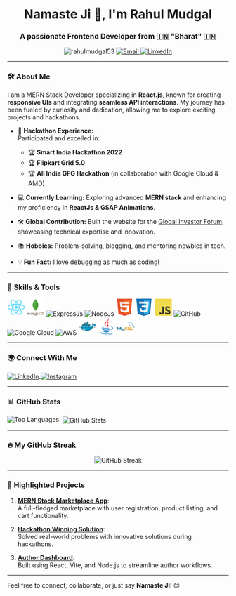<h1 align="center">Namaste Ji 🙏, I'm Rahul Mudgal</h1>
<h3 align="center">A passionate Frontend Developer from 🇮🇳 "Bharat" 🇮🇳</h3>

<p align="center">
  <img src="https://komarev.com/ghpvc/?username=rahulmudgal53&label=Profile%20Views&color=brightgreen&style=flat-square" alt="rahulmudgal53" />
  <a href="mailto:rahulmudgal53@gmail.com">
    <img src="https://img.shields.io/badge/-rahulmudgal53@gmail.com-c14438?style=flat-square&logo=Gmail&logoColor=white" alt="Email">
  </a>
  <a href="https://www.linkedin.com/in/rahul-mudgal-837864201/">
    <img src="https://img.shields.io/badge/-Rahul%20Mudgal-blue?style=flat-square&logo=Linkedin&logoColor=white" alt="LinkedIn">
  </a>
</p>

---

### 🛠️ **About Me**
I am a MERN Stack Developer specializing in **React.js**, known for creating **responsive UIs** and integrating **seamless API interactions**. My journey has been fueled by curiosity and dedication, allowing me to explore exciting projects and hackathons.

- 🔭 **Hackathon Experience:**  
  Participated and excelled in:  
  - 🏆 **Smart India Hackathon 2022**  
  - 🏆 **Flipkart Grid 5.0**  
  - 🏆 **All India GFG Hackathon** (in collaboration with Google Cloud & AMD)  

- 💻 **Currently Learning:** Exploring advanced **MERN stack** and enhancing my proficiency in **ReactJs & GSAP Animations**.
- 🛠️ **Global Contribution:** Built the website for the [Global Investor Forum](https://www.global-investors-forum.com/), showcasing technical expertise and innovation.
- 📚 **Hobbies:** Problem-solving, blogging, and mentoring newbies in tech.  
- 💡 **Fun Fact:** I love debugging as much as coding!  

---

### 🌟 **Skills & Tools**
<p align="left">
  <img src="https://raw.githubusercontent.com/devicons/devicon/master/icons/react/react-original.svg" alt="React" width="40" height="40" />
  <img src="https://raw.githubusercontent.com/devicons/devicon/master/icons/mongodb/mongodb-original-wordmark.svg" alt="MongoDB" width="40" height="40"/>
  <img src="https://storage.googleapis.com/appgptstore.appspot.com/logos/VlaZoFRIRb-javascript-guru.png" alt="ExpressJs" width="40" height="40"/>
  <img src="https://www.svgrepo.com/show/303360/nodejs-logo.svg" alt="NodeJs" width="40" height="40"/>
  <img src="https://raw.githubusercontent.com/devicons/devicon/master/icons/html5/html5-original.svg" alt="HTML5" width="40" height="40" />
  <img src="https://raw.githubusercontent.com/devicons/devicon/master/icons/css3/css3-original.svg" alt="CSS3" width="40" height="40" />
  <img src="https://raw.githubusercontent.com/devicons/devicon/master/icons/javascript/javascript-original.svg" alt="JavaScript" width="40" height="40" />
<!--   <img src="https://raw.githubusercontent.com/devicons/devicon/master/icons/git/git-original.svg" alt="Git" width="40" height="40" /> -->
  <img src="https://www.svgrepo.com/show/439171/github.svg" alt="GitHub" width="40" height="40" />
  <img src="https://www.vectorlogo.zone/logos/google_cloud/google_cloud-icon.svg" alt="Google Cloud" width="40" height="40" />
  <img src="https://www.svgrepo.com/show/448266/aws.svg" alt="AWS" width="40" height="40" />
  <img src="https://raw.githubusercontent.com/devicons/devicon/master/icons/docker/docker-original.svg" alt="Docker" width="40" height="40" />
  <img src="https://raw.githubusercontent.com/devicons/devicon/master/icons/java/java-original.svg" alt="Java" width="40" height="40" />
<!--   <img src="https://www.vectorlogo.zone/logos/springio/springio-icon.svg" alt="Spring" width="40" height="40" /> -->
<!--   <img src="https://www.vectorlogo.zone/logos/sqlite/sqlite-icon.svg" alt="SQLite" width="40" height="40" /> -->
  <img src="https://raw.githubusercontent.com/devicons/devicon/master/icons/mysql/mysql-original-wordmark.svg" alt="MySQL" width="40" height="40"/>
</p>

---

### 🌍 **Connect With Me**
<p align="left">
  <a href="https://www.linkedin.com/in/rahul-mudgal-837864201/" target="blank">
    <img align="center" src="https://www.svgrepo.com/show/448234/linkedin.svg" alt="LinkedIn" height="30" width="40" />
  </a>
  <a href="https://instagram.com/quality_codes" target="blank">
    <img align="center" src="https://www.svgrepo.com/show/452229/instagram-1.svg" alt="Instagram" height="30" width="40" />
  </a>
</p>

---

### 📊 **GitHub Stats**
<p>
  <img align="left" src="https://github-readme-stats.vercel.app/api/top-langs?username=rahulmudgal53&show_icons=true&locale=en&layout=compact&theme=radical" alt="Top Languages" />
</p>
<p>&nbsp;
  <img align="center" src="https://github-readme-stats.vercel.app/api?username=rahulmudgal53&show_icons=true&locale=en&theme=radical" alt="GitHub Stats" />
</p>

---

### 🔥 **My GitHub Streak**
<p align="center">
  <img src="https://github-readme-streak-stats.herokuapp.com/?user=rahulmudgal53&theme=radical" alt="GitHub Streak" />
</p>

---

### 🚀 **Highlighted Projects**
1. **[MERN Stack Marketplace App](https://github.com/rahulmudgal53/marketplace-app)**:  
   A full-fledged marketplace with user registration, product listing, and cart functionality.
   
2. **[Hackathon Winning Solution](https://github.com/rahulmudgal53/hackathon-project)**:  
   Solved real-world problems with innovative solutions during hackathons.

3. **[Author Dashboard](https://github.com/rahulmudgal53/author-dashboard)**:  
   Built using React, Vite, and Node.js to streamline author workflows.

---

Feel free to connect, collaborate, or just say **Namaste Ji**! 😊

